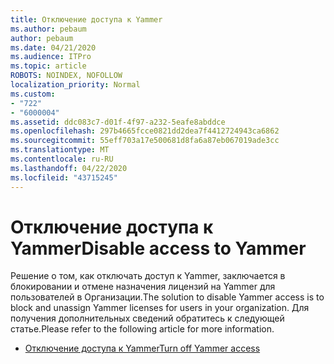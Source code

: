 ```yaml
---
title: Отключение доступа к Yammer
ms.author: pebaum
author: pebaum
ms.date: 04/21/2020
ms.audience: ITPro
ms.topic: article
ROBOTS: NOINDEX, NOFOLLOW
localization_priority: Normal
ms.custom:
- "722"
- "6000004"
ms.assetid: ddc083c7-d01f-4f97-a232-5eafe8abddce
ms.openlocfilehash: 297b4665fcce0821dd2dea7f4412724943ca6862
ms.sourcegitcommit: 55eff703a17e500681d8fa6a87eb067019ade3cc
ms.translationtype: MT
ms.contentlocale: ru-RU
ms.lasthandoff: 04/22/2020
ms.locfileid: "43715245"
---
```

# <a name="disable-access-to-yammer"></a><span data-ttu-id="540d1-102">Отключение доступа к Yammer</span><span class="sxs-lookup"><span data-stu-id="540d1-102">Disable access to Yammer</span></span>

<span data-ttu-id="540d1-103">Решение о том, как отключать доступ к Yammer, заключается в блокировании и отмене назначения лицензий на Yammer для пользователей в Организации.</span><span class="sxs-lookup"><span data-stu-id="540d1-103">The solution to disable Yammer access is to block and unassign Yammer licenses for users in your organization.</span></span> <span data-ttu-id="540d1-104">Для получения дополнительных сведений обратитесь к следующей статье.</span><span class="sxs-lookup"><span data-stu-id="540d1-104">Please refer to the following article for more information.</span></span>
  
- [<span data-ttu-id="540d1-105">Отключение доступа к Yammer</span><span class="sxs-lookup"><span data-stu-id="540d1-105">Turn off Yammer access</span></span>](https://docs.microsoft.com/yammer/manage-yammer-users/turn-off-user-access)
